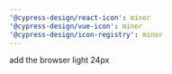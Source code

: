 ```yaml
---
'@cypress-design/react-icon': minor
'@cypress-design/vue-icon': minor
'@cypress-design/icon-registry': minor
---
```


add the browser light 24px
